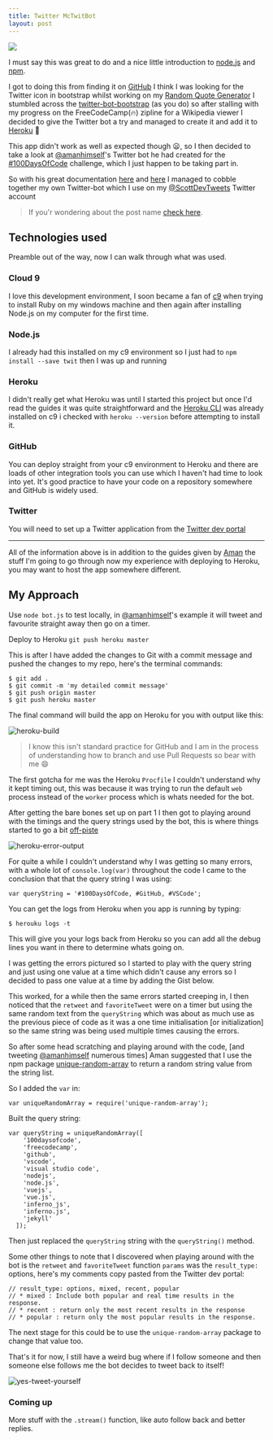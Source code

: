 ```yaml
---
title: Twitter McTwitBot
layout: post
---
```

<img class="floated" src="/img/twitter-bird.png">

I must say this was great to do and a nice little introduction to [node.js](https://nodejs.org/en/) and [npm](https://www.npmjs.com/).

I got to doing this from finding it on [GitHub](https://github.com) I think I was looking for the Twitter icon in bootstrap whilst working on my [Random Quote Generator](http://codepen.io/spences10/full/dOaYbP/) I stumbled across the [twitter-bot-bootstrap](https://github.com/mobeets/twitter-bot-bootstrap) (as you do) so after stalling with my progress on the FreeCodeCamp(:fire:) zipline for a Wikipedia viewer I decided to give the Twitter bot a try and managed to create it and add it to [Heroku](https://heroku.com) :tada:

<!--more-->

This app didn't work as well as expected though :frowning:, so I then decided to take a look at [@amanhimself](https://twitter.com/amanhimself)'s Twitter bot he had created for the [#100DaysOfCode](https://medium.freecodecamp.com/start-2017-with-the-100daysofcode-improved-and-updated-18ce604b237b) challenge, which I just happen to be taking part in.

So with his great documentation [here](https://hackernoon.com/create-a-simple-twitter-bot-with-node-js-5b14eb006c08) and [here](https://community.risingstack.com/how-to-make-a-twitter-bot-with-node-js/) I managed to cobble together my own Twitter-bot which I use on my [@ScottDevTweets](https://twitter.com/ScottDevTweets) Twitter account 

> If you'r wondering about the post name [check here](https://en.wikipedia.org/wiki/RRS_Sir_David_Attenborough#Boaty_McBoatface_Naming_Controversy).

## Technologies used

Preamble out of the way, now I can walk through what was used.

### Cloud 9

I love this development environment, I soon became a fan of [c9](https://c9.io/?redirect=0) when trying to install Ruby on my windows machine and then again after installing Node.js on my computer for the first time.

### Node.js

I already had this installed on my c9 environment so I just had to `npm install --save twit` then I was up and  running

### Heroku

I didn't really get what Heroku was until I started this project but once I'd read the guides it was quite straightforward and the [Heroku CLI](https://devcenter.heroku.com/articles/heroku-cli) was already installed on c9 i checked with `heroku --version` before attempting to install it.

### GitHub 

You can deploy straight from your c9 environment to Heroku and there are loads of other integration tools you can use which I haven't had time to look into yet. It's good practice to have your code on a repository somewhere and GitHub is widely used.

### Twitter 

You will need to set up a Twitter application from the [Twitter dev portal](https://apps.twitter.com/app/new)

---

All of the information above is in addition to the guides given by [Aman](https://github.com/amandeepmittal) the stuff I'm going to go through now my experience with deploying to Heroku, you may want to host the app somewhere different.

## My Approach

Use `node bot.js` to test locally, in [@amanhimself](https://twitter.com/amanhimself)'s example it will tweet and favourite straight away then go on a timer.

Deploy to Heroku `git push heroku master`

This is after I have added the changes to Git with a commit message and pushed the changes to my repo, here's the terminal commands:

```
$ git add .
$ git commit -m 'my detailed commit message'
$ git push origin master
$ git push heroku master
```

The final command will build the app on Heroku for you with output like this:

![heroku-build](\img\twitter-mctwitbot\heroku-build.png)

> I know this isn't standard practice for GitHub and I am in the process of understanding how to branch and use Pull Requests so bear with me :smile:

The first gotcha for me was the Heroku `Procfile` I couldn't understand why it kept timing out, this was because it was trying to run the default `web` process instead of the `worker` process which is whats needed for the bot.

After getting the bare bones set up on part 1 I then got to playing around with the timings and the query strings used by the bot, this is where things started to go a bit [off-piste](https://en.oxforddictionaries.com/definition/us/off-piste) 

![heroku-error-output](/img/twitter-mctwitbot/heroku-error-output.png)

For quite a while I couldn't understand why I was getting so many errors, with a whole lot of `console.log(var)` throughout the code I came to the conclusion that that the query string I was using:

```
var queryString = '#100DaysOfCode, #GitHub, #VSCode';
```

You can get the logs from Heroku when you app is running by typing:

```
$ herouku logs -t
```

This will give you your logs back from Heroku so you can add all the debug lines you want in there to determine whats going on.

I was getting the errors pictured so I started to play with the query string and just using one value at a time which didn't cause any errors so I decided to pass one value at a time by adding the Gist below.

<script src="https://gist.github.com/spences10/46d9981a805786e7c965cf292b9cb3ae.js"></script>

This worked, for a while then the same errors started creeping in, I then noticed that the `retweet` and `favoriteTweet` were on a timer but using the same random text from the `queryString` which was about as much use as the previous piece of code as it was a one time initialisation [or initialization] so the same string was being used multiple times causing the errors.

So after some head scratching and playing around with the code, [and tweeting [@amanhimself](https://twitter.com/amanhimself) numerous times] Aman suggested that I use the npm package [unique-random-array](https://www.npmjs.com/package/unique-random-array) to return a random string value from the string list.

So I added the `var` in:

```
var uniqueRandomArray = require('unique-random-array');
```

Built the query string:

```
var queryString = uniqueRandomArray([
    '100daysofcode',
    'freecodecamp',
    'github',
    'vscode',
    'visual studio code',
    'nodejs',
    'node.js',
    'vuejs',
    'vue.js',
    'inferno_js',
    'inferno.js',
    'jekyll'
  ]);
```

Then just replaced the `queryString` string with the `queryString()` method.

Some other things to note that I discovered when playing around with the bot is the `retweet` and `favoriteTweet` function `params` was the     `result_type:` options, here's my comments copy pasted from the Twitter dev portal:

```
// result_type: options, mixed, recent, popular
// * mixed : Include both popular and real time results in the response.
// * recent : return only the most recent results in the response
// * popular : return only the most popular results in the response.
```

The next stage for this could be to use the `unique-random-array` package to change that value too.

That's it for now, I still have a weird bug where if I follow someone and then someone else follows me the bot decides to tweet back to itself!

![yes-tweet-yourself](/img/twitter-mctwitbot/yes-tweet-yourself.png)

### Coming up

More stuff with the `.stream()` function, like auto follow back and better replies.






